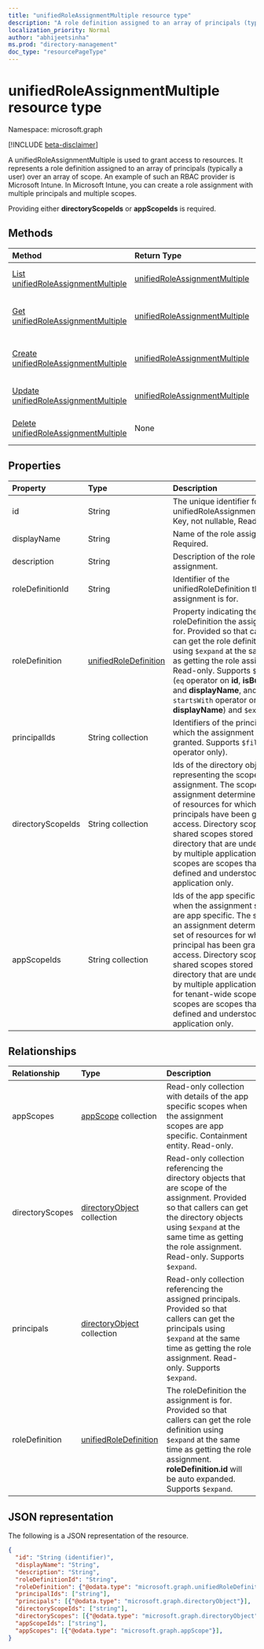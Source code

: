 ```yaml
---
title: "unifiedRoleAssignmentMultiple resource type"
description: "A role definition assigned to an array of principals (typically a user) over an array of scope."
localization_priority: Normal
author: "abhijeetsinha"
ms.prod: "directory-management"
doc_type: "resourcePageType"
---
```


# unifiedRoleAssignmentMultiple resource type

Namespace: microsoft.graph

[!INCLUDE [beta-disclaimer](../../includes/beta-disclaimer.md)]

A unifiedRoleAssignmentMultiple is used to grant access to resources. It represents a role definition assigned to an array of principals (typically a user) over an array of scope. An example of such an RBAC provider is Microsoft Intune. In Microsoft Intune, you can create a role assignment with multiple principals and multiple scopes.

Providing either **directoryScopeIds** or **appScopeIds** is required.

## Methods

| Method       | Return Type | Description |
|:-------------|:------------|:------------|
| [List unifiedRoleAssignmentMultiple](../api/unifiedroleassignmentmultiple-list.md) | [unifiedRoleAssignmentMultiple](unifiedroleassignmentmultiple.md) | Read a list of unifiedRoleAssignmentMultiple objects and their properties. |
| [Get unifiedRoleAssignmentMultiple](../api/unifiedroleassignmentmultiple-get.md) | [unifiedRoleAssignmentMultiple](unifiedroleassignmentmultiple.md) | Read properties and relationships of unifiedRoleAssignmentMultiple object. |
| [Create unifiedRoleAssignmentMultiple](../api/unifiedroleassignmentmultiple-post.md) | [unifiedRoleAssignmentMultiple](unifiedroleassignmentmultiple.md) | Create a new unifiedRoleAssignmentMultiple by posting to the roleAssignment collection. |
| [Update unifiedRoleAssignmentMultiple](../api/unifiedroleassignmentmultiple-update.md) | [unifiedRoleAssignmentMultiple](unifiedroleassignmentmultiple.md) | Update an existing unifiedRoleAssignmentMultiple object. |
| [Delete unifiedRoleAssignmentMultiple](../api/unifiedroleassignmentmultiple-delete.md) | None | Delete unifiedRoleAssignmentMultiple object. |

## Properties

| Property     | Type        | Description |
|:-------------|:------------|:------------|
| id | String | The unique identifier for the unifiedRoleAssignmentMultiple. Key, not nullable, Read-only. |
| displayName | String | Name of the role assignment. Required. |
| description | String | Description of the role assignment. |
| roleDefinitionId | String | Identifier of the unifiedRoleDefinition the assignment is for. |
| roleDefinition | [unifiedRoleDefinition](unifiedroledefinition.md) |Property indicating the roleDefinition the assignment is for. Provided so that callers can get the role definition using `$expand` at the same time as getting the role assignment. Read-only. Supports `$filter` (`eq` operator on **id**, **isBuiltIn**, and **displayName**, and `startsWith` operator on **displayName**)  and `$expand`.  |
| principalIds | String collection | Identifiers of the principals to which the assignment is granted.  Supports `$filter` (`any` operator only). |
| directoryScopeIds | String collection | Ids of the directory objects representing the scopes of the assignment. The scopes of an assignment determine the set of resources for which the principals have been granted access. Directory scopes are shared scopes stored in the directory that are understood by multiple applications. App scopes are scopes that are defined and understood by this application only. |
| appScopeIds | String collection | Ids of the app specific scopes when the assignment scopes are app specific. The scopes of an assignment determines the set of resources for which the principal has been granted access. Directory scopes are shared scopes stored in the directory that are understood by multiple applications. Use `/` for tenant-wide scope. App scopes are scopes that are defined and understood by this application only. |

## Relationships

| Relationship | Type	|Description|
|:---------------|:--------|:----------|
| appScopes | [appScope](appscope.md) collection |Read-only collection with details of the app specific scopes when the assignment scopes are app specific. Containment entity. Read-only.  |
| directoryScopes | [directoryObject](directoryobject.md) collection | Read-only collection referencing the directory objects that are scope of the assignment. Provided so that callers can get the directory objects using `$expand` at the same time as getting the role assignment. Read-only.  Supports `$expand`.|
| principals| [directoryObject](directoryobject.md) collection | Read-only collection referencing the assigned principals. Provided so that callers can get the principals using `$expand` at the same time as getting the role assignment. Read-only.  Supports `$expand`.|
|roleDefinition|[unifiedRoleDefinition](unifiedroledefinition.md)|The roleDefinition the assignment is for. Provided so that callers can get the role definition using `$expand` at the same time as getting the role assignment. **roleDefinition.id** will be auto expanded. Supports `$expand`. |

## JSON representation

The following is a JSON representation of the resource.

<!-- {
  "blockType": "resource",
  "optionalProperties": [

  ],
  "@odata.type": "microsoft.graph.unifiedRoleAssignmentMultiple",
  "keyProperty": "id"
}-->

```json
{
  "id": "String (identifier)",
  "displayName": "String",
  "description": "String",
  "roleDefinitionId": "String",
  "roleDefinition": {"@odata.type": "microsoft.graph.unifiedRoleDefinition"},
  "principalIds": ["string"],
  "principals": [{"@odata.type": "microsoft.graph.directoryObject"}],
  "directoryScopeIds": ["string"],
  "directoryScopes": [{"@odata.type": "microsoft.graph.directoryObject"}],
  "appScopeIds": ["string"],
  "appScopes": [{"@odata.type": "microsoft.graph.appScope"}],
}
```

<!-- uuid: 16cd6b66-4b1a-43a1-adaf-3a886856ed98
2019-02-04 14:57:30 UTC -->
<!-- {
  "type": "#page.annotation",
  "description": "unifiedRoleAssignmentMultiple resource",
  "keywords": "",
  "section": "documentation",
  "tocPath": ""
}-->


